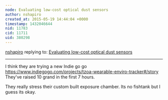```yaml
---
node: Evaluating low-cost optical dust sensors
author: nshapiro
created_at: 2015-05-19 14:44:04 +0000
timestamp: 1432046644
nid: 11783
cid: 11711
uid: 380298
---
```




[nshapiro](../profile/nshapiro) replying to: [Evaluating low-cost optical dust sensors](../notes/mathew/05-05-2015/evaluating-low-cost-optical-dust-sensors)

----
I think they are trying a new Indie go go https://www.indiegogo.com/projects/tzoa-wearable-enviro-tracker#/story
They've raised 10 grand in the first 7 hours. 

They really stress their custom built exposure chamber. Its no fishtank but I guess its okay. 